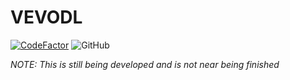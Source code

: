 # VEVODL

[![CodeFactor](https://www.codefactor.io/repository/github/impragma/vevodl/badge)](https://www.codefactor.io/repository/github/impragma/vevodl)
![GitHub](https://img.shields.io/github/license/imPRAGMA/VEVODL.svg)

*NOTE: This is still being developed and is not near being finished*
